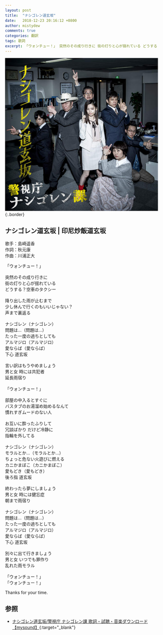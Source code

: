 ```yaml
---
layout: post
title:  "ナシゴレン道玄坂"
date:   2018-12-23 20:16:12 +0800
author: mistydew
comments: true
categories: 翻訳
tags: 歌詞
excerpt: 「ウォンチュー！」 突然のその成り行きに 街の灯りと心が揺れている どうする？空車のタクシー
---
```

![ナシゴレン道玄坂](/images/cover/misc/ナシゴレン道玄坂.jpg){:.border}

## ナシゴレン道玄坂 | 印尼炒飯道玄坂

歌手：島崎遥香<br>
作詞：秋元康<br>
作曲：川浦正大

「ウォンチュー！」<br>
<br>
突然のその成り行きに<br>
街の灯りと心が揺れている<br>
どうする？空車のタクシー<br>
<br>
降り出した雨が止むまで<br>
少し休んで行くのもいいじゃない？<br>
声まで裏返る<br>
<br>
ナシゴレン（ナシゴレン）<br>
問題は…（問題は…）<br>
たった一度の過ちとしても<br>
アルマジロ（アルマジロ）<br>
愛ならば（愛ならば）<br>
下心 道玄坂<br>
<br>
言い訳はもうやめましょう<br>
男と女 時には共犯者<br>
延長雨宿り<br>
<br>
「ウォンチュー！」<br>
<br>
部屋の中入るとすぐに<br>
バスタブのお湯溜め始めるなんて<br>
慣れすぎムードのない人<br>
<br>
お互いに酔ったふりして<br>
冗談ばかり だけど冷静に<br>
指輪を外してる<br>
<br>
ナシゴレン（ナシゴレン）<br>
モラルとか…（モラルとか…）<br>
ちょっと危ない火遊びに燃える<br>
カニかまぼこ（カニかまぼこ）<br>
愛もどき（愛もどき）<br>
後ろ指 道玄坂<br>
<br>
終わったら夢にしましょう<br>
男と女 時には健忘症<br>
朝まで雨宿り<br>
<br>
ナシゴレン（ナシゴレン）<br>
問題は…（問題は…）<br>
たった一度の過ちとしても<br>
アルマジロ（アルマジロ）<br>
愛ならば（愛ならば）<br>
下心 道玄坂<br>
<br>
別々に出て行きましょう<br>
男と女 いつでも罪作り<br>
乱れた雨モラル<br>
<br>
「ウォンチュー！」<br>
「ウォンチュー！」

Thanks for your time.

## 参照

* [ナシゴレン道玄坂/警視庁 ナシゴレン課   歌詞・試聴・音楽ダウンロード 【mysound】](https://mysound.jp/song/3016852){:target="_blank"}
